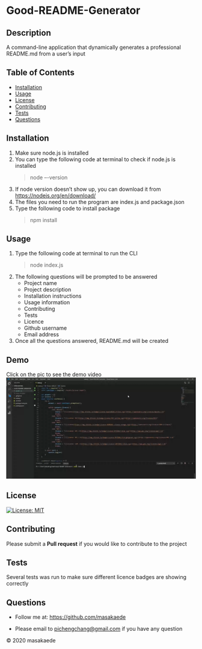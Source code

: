 # Good-README-Generator

## Description
A command-line application that dynamically generates a professional README.md from a user’s input

## Table of Contents
* [Installation](#Installation)
* [Usage](#Usage)
* [License](#License)
* [Contributing](#Contributing)
* [Tests](#Tests)
* [Questions](#Questions)

## Installation
1.	Make sure node.js is installed
2.	You can type the following code at terminal to check if node.js is installed
	>  node –-version
3.	If node version doesn’t show up, you can download it from https://nodejs.org/en/download/
4.	The files you need to run the program are index.js and package.json
5.	Type the following code to install package
	>  npm install


## Usage
1.	Type the following code at terminal to run the CLI
	>  node index.js
2.	The following questions will be prompted to be answered
	-	Project name
	-	Project description
	-	Installation instructions
	-	Usage information
	-	Contributing
	-	Tests
	-	Licence
	-	Github username
	-	Email address
3.	Once all the questions answered, README.md will be created

## Demo
Click on the pic to see the demo video
[![SC2 Video](./assets/images/Good-README-Generator-Demo.png)](https://drive.google.com/file/d/1eZN4d10VTroXbB36sV0EKN2jDmWPRyli/view)

## License
[![License: MIT](https://img.shields.io/badge/License-MIT-yellow.svg)](https://opensource.org/licenses/MIT)

## Contributing
Please submit a **Pull request** if you would like to contribute to the project

## Tests
Several tests was run to make sure different licence badges are showing correctly

## Questions
* Follow me at: <a href="https://github.com/masakaede" target="_blank">https://github.com/masakaede</a>

* Please email to pichengchang@gmail.com if you have any question

© 2020 masakaede
